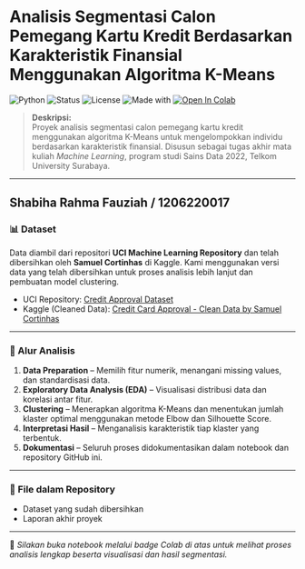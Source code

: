 # Analisis Segmentasi Calon Pemegang Kartu Kredit Berdasarkan Karakteristik Finansial Menggunakan Algoritma K-Means

![Python](https://img.shields.io/badge/Python-3.10-blue.svg)
![Status](https://img.shields.io/badge/Project-Final-green)
![License](https://img.shields.io/badge/License-MIT-blue.svg)
![Made with](https://img.shields.io/badge/Made%20with-Colab-yellow)
[![Open In Colab](https://colab.research.google.com/assets/colab-badge.svg)](https://colab.research.google.com/drive/1DjD5ED0gQHE574AE1wlfGpDp28xWYl2J)

> **Deskripsi:**  
> Proyek analisis segmentasi calon pemegang kartu kredit menggunakan algoritma K-Means untuk mengelompokkan individu berdasarkan karakteristik finansial. Disusun sebagai tugas akhir mata kuliah *Machine Learning*, program studi Sains Data 2022, Telkom University Surabaya.

---
Shabiha Rahma Fauziah / 1206220017
---
### 📊 Dataset

Data diambil dari repositori **UCI Machine Learning Repository** dan telah dibersihkan oleh **Samuel Cortinhas** di Kaggle. Kami menggunakan versi data yang telah dibersihkan untuk proses analisis lebih lanjut dan pembuatan model clustering.

- UCI Repository: [Credit Approval Dataset](https://archive.ics.uci.edu/dataset/27/credit+approval)  
- Kaggle (Cleaned Data): [Credit Card Approval - Clean Data by Samuel Cortinhas](https://www.kaggle.com/datasets/samuelcortinhas/credit-card-approval-clean-data/data)

---


### 📌 Alur Analisis

1. **Data Preparation** – Memilih fitur numerik, menangani missing values, dan standardisasi data.  
2. **Exploratory Data Analysis (EDA)** – Visualisasi distribusi data dan korelasi antar fitur.  
3. **Clustering** – Menerapkan algoritma K-Means dan menentukan jumlah klaster optimal menggunakan metode Elbow dan Silhouette Score.  
4. **Interpretasi Hasil** – Menganalisis karakteristik tiap klaster yang terbentuk.  
5. **Dokumentasi** – Seluruh proses didokumentasikan dalam notebook dan repository GitHub ini.

---

### 📁 File dalam Repository

- Dataset yang sudah dibersihkan
- Laporan akhir proyek

---

📌 *Silakan buka notebook melalui badge Colab di atas untuk melihat proses analisis lengkap beserta visualisasi dan hasil segmentasi.*


